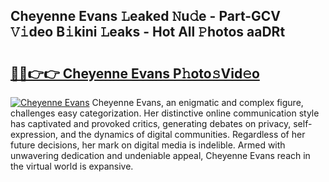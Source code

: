 ## Cheyenne Evans 𝙻eaked 𝙽u𝚍e - Part-GCV 𝚅𝚒deo B𝚒kini 𝙻eaks - Hot All 𝙿hotos aaDRt

# <h2><a href="http://ld6ppx.urlbe.top/?page=Cheyenne+Evans">🔗🔗👉👉 Cheyenne Evans P𝚑oto𝚜Vid𝚎o</a></h2>

[![Cheyenne Evans](https://i.imgur.com/eBuTRDB.gif)](http://ld6ppx.urlbe.top/?page=Cheyenne+Evans)
Cheyenne Evans, an enigmatic and complex figure, challenges easy categorization. Her distinctive online communication style has captivated and provoked critics, generating debates on privacy, self-expression, and the dynamics of digital communities. Regardless of her future decisions, her mark on digital media is indelible. Armed with unwavering dedication and undeniable appeal, Cheyenne Evans reach in the virtual world is expansive.
